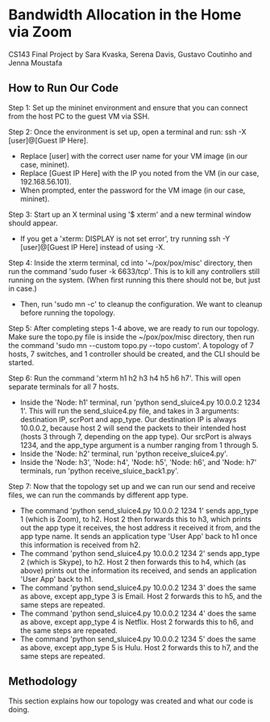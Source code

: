 # Bandwidth Allocation in the Home via Zoom
CS143 Final Project by Sara Kvaska, Serena Davis, Gustavo Coutinho and Jenna Moustafa

## How to Run Our Code
Step 1: Set up the mininet environment and ensure that you can connect from the host PC to the guest VM via SSH.

Step 2: Once the environment is set up, open a terminal and run: ssh -X [user]@[Guest IP Here]. 
  - Replace [user] with the correct user name for your VM image (in our case, mininet). 
  - Replace [Guest IP Here] with the IP you noted from the VM (in our case, 192.168.56.101). 
  - When prompted, enter the password for the VM image (in our case, mininet). 
  
 Step 3: Start up an X terminal using '$ xterm' and a new terminal window should appear. 
  - If you get a 'xterm: DISPLAY is not set error', try running ssh -Y [user]@[Guest IP Here] instead of using -X.
  
 Step 4: Inside the xterm terminal, cd into '~/pox/pox/misc' directory, then run the command 'sudo fuser -k 6633/tcp'. This is to kill any controllers still running on the system. (When first running this there should not be, but just in case.)
  - Then, run 'sudo mn -c' to cleanup the configuration. We want to cleanup before running the topology. 
  
 Step 5: After completing steps 1-4 above, we are ready to run our topology. Make sure the topo.py file is inside the ~/pox/pox/misc directory, then run the command 'sudo mn --custom topo.py --topo custom'. A topology of 7 hosts, 7 switches, and 1 controller should be created, and the CLI should be started. 
 
 Step 6: Run the command 'xterm h1 h2 h3 h4 h5 h6 h7'. This will open separate terminals for all 7 hosts. 
  - Inside the 'Node: h1' terminal, run 'python send_sluice4.py 10.0.0.2 1234 1'. This will run the send_sluice4.py file, and takes in 3 arguments: 
  destination IP, scrPort and app_type. Our destination IP is always 10.0.0.2, because host 2 will send the packets to their intended host (hosts 3 through 7, depending on the app type). Our srcPort is always 1234, and the app_type argument is a number ranging from 1 through 5. 
  - Inside the 'Node: h2' terminal, run 'python receive_sluice4.py'.  
  - Inside the 'Node: h3', 'Node: h4', 'Node: h5', 'Node: h6', and 'Node: h7' terminals, run 'python receive_sluice_back1.py'. 

Step 7: Now that the topology set up and we can run our send and receive files, we can run the commands by different app type.
  - The command 'python send_sluice4.py 10.0.0.2 1234 1' sends app_type 1 (which is Zoom), to h2. Host 2 then forwards this to h3, which prints out the app type it receives, the host address it received it from, and the app type name. It sends an application type 'User App' back to h1 once this information is received from h2.
  - The command 'python send_sluice4.py 10.0.0.2 1234 2' sends app_type 2 (which is Skype), to h2. Host 2 then forwards this to h4, which (as above) prints out the information its received, and sends an application 'User App' back to h1.
  - The command 'python send_sluice4.py 10.0.0.2 1234 3' does the same as above, except app_type 3 is Email. Host 2 forwards this to h5, and the same steps are repeated.
  - The command 'python send_sluice4.py 10.0.0.2 1234 4' does the same as above, except app_type 4 is Netflix. Host 2 forwards this to h6, and the same steps are repeated.
  - The command 'python send_sluice4.py 10.0.0.2 1234 5' does the same as above, except app_type 5 is Hulu. Host 2 forwards this to h7, and the same steps are repeated. 
  
## Methodology

This section explains how our topology was created and what our code is doing.
